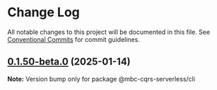 # Change Log

All notable changes to this project will be documented in this file.
See [Conventional Commits](https://conventionalcommits.org) for commit guidelines.

## [0.1.50-beta.0](https://github.com/mbc-net/mbc-cqrs-serverless/compare/v0.1.49-beta.0...v0.1.50-beta.0) (2025-01-14)

**Note:** Version bump only for package @mbc-cqrs-serverless/cli
